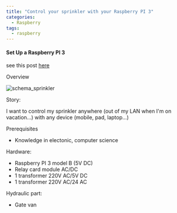 ```yaml
---
title: "Control your sprinkler with your Raspberry PI 3"
categories:
  - Raspberry
tags:
  - raspberry
---
```


#### Set Up a Raspberry PI 3

see this post [here](2017-01-14-setup_raspberry.md)

Overview

![schema_sprinkler](../assets/images/schema_sprinkler.png)


Story:

I want to control my sprinkler anywhere (out of my LAN when I'm on vacation...) with any device (mobile, pad, laptop...)

Prerequisites

- Knowledge in electonic, computer science

Hardware:
- Raspberry PI 3 model B (5V DC)
- Relay card module AC/DC
- 1 transformer 220V AC/5V DC
- 1 transformer  220V AC/24 AC

Hydraulic part:
- Gate van
